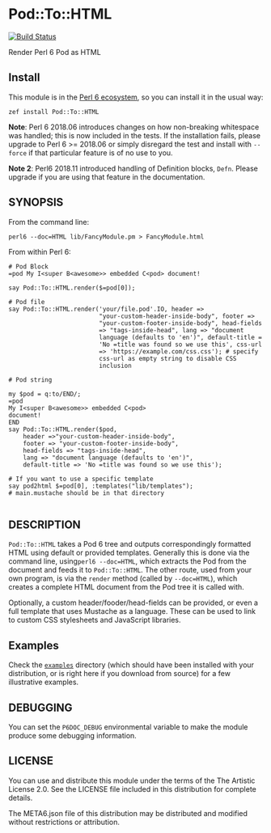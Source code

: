 # Pod::To::HTML

[![Build Status](https://travis-ci.org/perl6/Pod-To-HTML.svg?branch=master)](https://travis-ci.org/perl6/Pod-To-HTML)

Render Perl 6 Pod as HTML

## Install

This module is in the [Perl 6 ecosystem](https://modules.perl6.org),
so you can install it in the usual way:

    zef install Pod::To::HTML

**Note**: Perl 6 2018.06 introduces changes on how non-breaking
  whitespace was handled; this is now included in the tests. If
  the installation fails, please upgrade to Perl 6 >= 2018.06 or
  simply disregard the test and install with `--force` if that
  particular feature is of no use to you.

**Note 2**: Perl6 2018.11 introduced handling of Definition blocks,
`Defn`. Please upgrade if you are using that feature in the
documentation.

## SYNOPSIS

From the command line:

    perl6 --doc=HTML lib/FancyModule.pm > FancyModule.html

From within Perl 6:

```perl6
# Pod Block
=pod My I<super B<awesome>> embedded C<pod> document!

say Pod::To::HTML.render($=pod[0]);

# Pod file
say Pod::To::HTML.render('your/file.pod'.IO, header =>
                         "your-custom-header-inside-body", footer =>
                         "your-custom-footer-inside-body", head-fields
                         => "tags-inside-head", lang => "document
                         language (defaults to 'en')", default-title =
                         'No =title was found so we use this', css-url
                         => 'https://example.com/css.css'); # specify
                         css-url as empty string to disable CSS
                         inclusion

# Pod string

my $pod = q:to/END/;
=pod
My I<super B<awesome>> embedded C<pod>
document!
END
say Pod::To::HTML.render($pod,
    header =>"your-custom-header-inside-body",
    footer => "your-custom-footer-inside-body",
	head-fields => "tags-inside-head",
    lang => "document language (defaults to 'en')",
	default-title => 'No =title was found so we use this');

# If you want to use a specific template 
say pod2html $=pod[0], :templates("lib/templates");
# main.mustache should be in that directory


```
## DESCRIPTION

`Pod::To::HTML` takes a Pod 6 tree and outputs correspondingly
formatted HTML using default or provided templates. Generally this is
done via the command line, using`perl6 --doc=HTML`, which extracts the
Pod from the document and feeds it to `Pod::To::HTML`. The other
route, used from your own program, is via the `render` method (called
by `--doc=HTML`), which creates a complete HTML document from the Pod
tree it is called with.

Optionally, a custom header/fooder/head-fields can be
provided, or even a full template that uses Mustache as a
language. These can be used to link to custom CSS stylesheets and 
JavaScript libraries.

## Examples

Check the [`examples`](resources/examples/README.md) directory (which
should have been installed with your distribution, or is right here if
you download from source) for a few illustrative examples. 

## DEBUGGING

You can set the `P6DOC_DEBUG` environmental variable to make the
module produce some debugging information. 


## LICENSE

You can use and distribute this module under the terms of the The Artistic License 2.0. See the LICENSE file included in this distribution for complete details.

The META6.json file of this distribution may be distributed and modified without restrictions or attribution.

